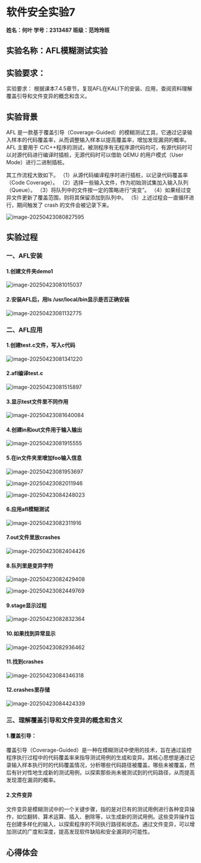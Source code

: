 # 软件安全实验7

**姓名：何叶  学号：2313487  班级：范玲玲班**

## 实验名称：AFL模糊测试实验

## 实验要求：

实验要求：
根据课本7.4.5章节，复现AFL在KALI下的安装、应用，查阅资料理解覆盖引导和文件变异的概念和含义。

## 实验背景

AFL 是一款基于覆盖引导（Coverage-Guided）的模糊测试工具，它通过记录输入样本的代码覆盖率，从而调整输入样本以提高覆盖率，增加发现漏洞的概率。AFL 主要用于 C/C++程序的测试，被测程序有无程序源代码均可，有源代码时可以对源代码进行编译时插桩，无源代码时可以借助 QEMU 的用户模式（User Mode）进行二进制插桩。

其工作流程大致如下。
（1）从源代码编译程序时进行插桩，以记录代码覆盖率（Code Coverage）。
（2）选择一些输入文件，作为初始测试集加入输入队列（Queue）。
（3）将队列中的文件按一定的策略进行“突变”。
（4）如果经过变异文件更新了覆盖范围，则将其保留添加到队列中。
（5）上述过程会一直循环进行，期间触发了 crash 的文件会被记录下来。

![image-20250423080827595](C:\Users\he'ye\AppData\Roaming\Typora\typora-user-images\image-20250423080827595.png)

## 实验过程

### 一、AFL安装

#### 1.创建文件夹demo1

![image-20250423081015037](C:\Users\he'ye\AppData\Roaming\Typora\typora-user-images\image-20250423081015037.png)

#### 2.安装AFL后，用ls /usr/local/bin显示是否正确安装

![image-20250423081132775](C:\Users\he'ye\AppData\Roaming\Typora\typora-user-images\image-20250423081132775.png)

### 二、AFL应用

#### 1.创建test.c文件，写入c代码

![image-20250423081341220](C:\Users\he'ye\AppData\Roaming\Typora\typora-user-images\image-20250423081341220.png)

#### 2.afl编译test.c

![image-20250423081515897](C:\Users\he'ye\AppData\Roaming\Typora\typora-user-images\image-20250423081515897.png)

#### 3.显示test文件里不同作用

![image-20250423081640084](C:\Users\he'ye\AppData\Roaming\Typora\typora-user-images\image-20250423081640084.png)

#### 4.创建in和out文件用于输入输出

![image-20250423081915555](C:\Users\he'ye\AppData\Roaming\Typora\typora-user-images\image-20250423081915555.png)

#### 5.在in文件夹里增加foo输入信息

![image-20250423081953697](C:\Users\he'ye\AppData\Roaming\Typora\typora-user-images\image-20250423081953697.png)

![image-20250423082011946](C:\Users\he'ye\AppData\Roaming\Typora\typora-user-images\image-20250423082011946.png)

![image-20250423084248023](C:\Users\he'ye\Desktop\软件安全作业\软件安全实验7.assets\image-20250423084248023.png)



#### 6.应用afl模糊测试

![image-20250423082311916](C:\Users\he'ye\AppData\Roaming\Typora\typora-user-images\image-20250423082311916.png)

#### 7.out文件里放crashes

![image-20250423082404426](C:\Users\he'ye\AppData\Roaming\Typora\typora-user-images\image-20250423082404426.png)

#### 8.队列里是变异字符

![image-20250423082429408](C:\Users\he'ye\AppData\Roaming\Typora\typora-user-images\image-20250423082429408.png)

![image-20250423082449769](C:\Users\he'ye\AppData\Roaming\Typora\typora-user-images\image-20250423082449769.png)

#### 9.stage显示过程

![image-20250423082832364](C:\Users\he'ye\AppData\Roaming\Typora\typora-user-images\image-20250423082832364.png)

#### 10.如果找到异常显示

![image-20250423082936462](C:\Users\he'ye\AppData\Roaming\Typora\typora-user-images\image-20250423082936462.png)

#### 11.找到crashes

![image-20250423084346318](C:\Users\he'ye\Desktop\软件安全作业\软件安全实验7.assets\image-20250423084346318.png)

#### 12.crashes里存储

![image-20250423084424339](C:\Users\he'ye\Desktop\软件安全作业\软件安全实验7.assets\image-20250423084424339.png)

### 三、理解覆盖引导和文件变异的概念和含义

#### 1.覆盖引导：

覆盖引导（Coverage-Guided）是一种在模糊测试中使用的技术，旨在通过监控程序执行过程中的代码覆盖率来指导测试用例的生成和变异。其核心思想是通过记录输入样本执行时的代码覆盖情况，分析哪些代码路径被覆盖，哪些未被覆盖，然后有针对性地生成新的测试用例，以探索那些尚未被测试到的代码路径，从而提高发现潜在漏洞的概率。

#### 2.文件变异

文件变异是模糊测试中的一个关键步骤，指的是对已有的测试用例进行各种变异操作，如位翻转、算术运算、插入、删除等，以生成新的测试用例。这些变异操作旨在创建多样化的输入，以探索程序的不同执行路径和状态。通过文件变异，可以增加测试的广度和深度，提高发现软件缺陷和安全漏洞的可能性。

## 心得体会

